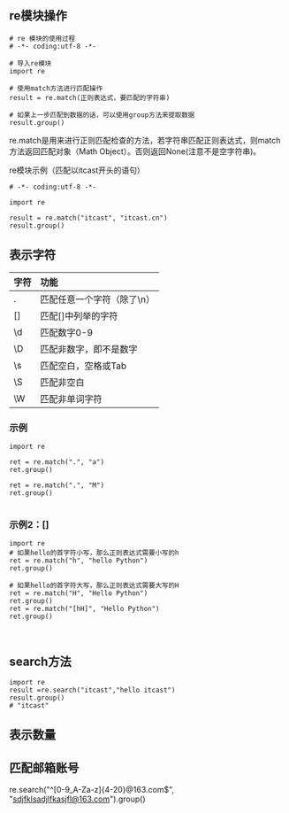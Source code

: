 ## re模块操作

```
# re 模块的使用过程
# -*- coding:utf-8 -*-

# 导入re模块
import re

# 使用match方法进行匹配操作
result = re.match(正则表达式，要匹配的字符串)

# 如果上一步匹配到数据的话，可以使用group方法来提取数据
result.group()

```
re.match是用来进行正则匹配检查的方法，若字符串匹配正则表达式，则match方法返回匹配对象（Math Object）。否则返回None(注意不是空字符串)。

re模块示例（匹配以itcast开头的语句）

```
# -*- coding:utf-8 -*-

import re

result = re.match("itcast", "itcast.cn")
result.group()

```

## 表示字符

| 字符     |功能                     |
| :------ | :-------------           |
| .       | 匹配任意一个字符（除了\n） |
| []      | 匹配[]中列举的字符         |
|\d       | 匹配数字0-9               |
|\D       | 匹配非数字，即不是数字     |
| \s      | 匹配空白，空格或Tab        |
|\S       | 匹配非空白                |
|\W       | 匹配非单词字符            |

### 示例

```
import re

ret = re.match(".", "a")
ret.group()

ret = re.match(".", "M")
ret.group()


```
### 示例2：[]

```
import re
# 如果hello的首字符小写，那么正则表达式需要小写的h
ret = re.match("h", "hello Python")
ret.group()

# 如果hello的首字符大写，那么正则表达式需要大写的H
ret = re.match("H", "Hello Python")
ret.group()
ret = re.match("[hH]", "Hello Python")
ret.group()



```

## search方法
```
import re
result =re.search("itcast","hello itcast")
result.group()
# "itcast"

```

## 表示数量
## 匹配邮箱账号
re.search("^[0-9_A-Za-z]{4-20}@163\.com$", "sdjfklsadjlfkasjfl@163.com").group()
